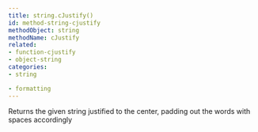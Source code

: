 ```yaml
---
title: string.cJustify()
id: method-string-cjustify
methodObject: string
methodName: cJustify
related:
- function-cjustify
- object-string
categories:
- string

- formatting
---
```


Returns the given string justified to the center, padding out the words with spaces accordingly